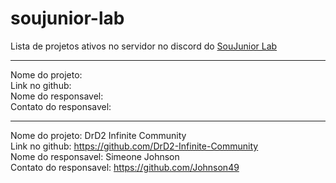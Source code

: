 # soujunior-lab

Lista de projetos ativos no servidor no discord do [SouJunior Lab](https://discord.gg/soujunior-community-759176734460346423)

----------------

Nome do projeto:  
Link no github:  
Nome do responsavel:   
Contato do responsavel:  

----------------

Nome do projeto: DrD2 Infinite Community  
Link no github: https://github.com/DrD2-Infinite-Community  
Nome do responsavel: Simeone Johnson  
Contato do responsavel: https://github.com/Johnson49  
